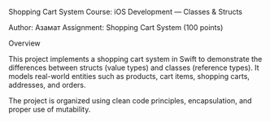 Shopping Cart System
Course: iOS Development — Classes & Structs

Author: Азамат
Assignment: Shopping Cart System (100 points)

Overview

This project implements a shopping cart system in Swift to demonstrate the differences between structs (value types) and classes (reference types).
It models real-world entities such as products, cart items, shopping carts, addresses, and orders.

The project is organized using clean code principles, encapsulation, and proper use of mutability.
